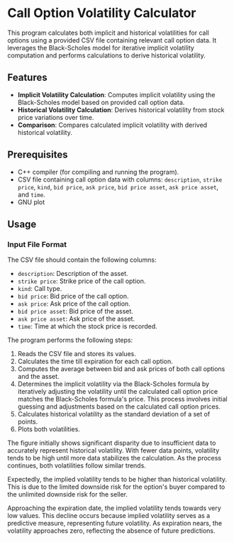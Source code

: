 # Call Option Volatility Calculator

This program calculates both implicit and historical volatilities for call options using a provided CSV file containing relevant call option data. It leverages the Black-Scholes model for iterative implicit volatility computation and performs calculations to derive historical volatility.

## Features

- **Implicit Volatility Calculation**: Computes implicit volatility using the Black-Scholes model based on provided call option data.
- **Historical Volatility Calculation**: Derives historical volatility from stock price variations over time.
- **Comparison**: Compares calculated implicit volatility with derived historical volatility.

## Prerequisites

- C++ compiler (for compiling and running the program).
- CSV file containing call option data with columns: `description`, `strike price`, `kind`, `bid price`, `ask price`, `bid price asset`, `ask price asset`, and `time`.
- GNU plot

## Usage

### Input File Format

The CSV file should contain the following columns:

- `description`: Description of the asset.
- `strike price`: Strike price of the call option.
- `kind`: Call type.
- `bid price`: Bid price of the call option.
- `ask price`: Ask price of the call option.
- `bid price asset`: Bid price of the asset.
- `ask price asset`: Ask price of the asset.
- `time`: Time at which the stock price is recorded.

The program performs the following steps:

1. Reads the CSV file and stores its values.
2. Calculates the time till expiration for each call option.
3. Computes the average between bid and ask prices of both call options and the asset.
4. Determines the implicit volatility via the Black-Scholes formula by iteratively adjusting the volatility until the calculated call option price matches the Black-Scholes formula's price. This process involves initial guessing and adjustments based on the calculated call option prices.
5. Calculates historical volatility as the standard deviation of a set of points.
6. Plots both volatilities.

The figure initially shows significant disparity due to insufficient data to accurately represent historical volatility. With fewer data points, volatility tends to be high until more data stabilizes the calculation. As the process continues, both volatilities follow similar trends.

Expectedly, the implied volatility tends to be higher than historical volatility. This is due to the limited downside risk for the option's buyer compared to the unlimited downside risk for the seller.

Approaching the expiration date, the implied volatility tends towards very low values. This decline occurs because implied volatility serves as a predictive measure, representing future volatility. As expiration nears, the volatility approaches zero, reflecting the absence of future predictions.
